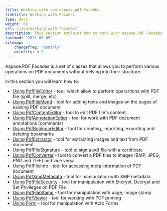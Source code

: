 ```yaml
---
title: Working with com.aspose.pdf.facades
linktitle: Working with Facades
type: docs
weight: 80
url: /java/working-with-facades/
description: This section explains how to work with Aspose.PDF Facades - a toolset for popular operations with PDF.
lastmod: "2021-06-05"
sitemap:
    changefreq: "monthly"
    priority: 0.7
---
```


Aspose.PDF Facades is a set of classes that allows you to perform various operations on PDF documents without delving into their structure.

In this section you will learn how to:

- [Using PdfFileEditor](/pdf/java/pdffileeditor-class/) - tool, which allow to perform operartions with PDF file (split, merge, etc)
- [Using PdfFileMend](/pdf/java/pdffilemend-class/) -  tool for adding texts and images on the pages of existing PDF document
- [Using PdfContentEditor](/pdf/java/pdfcontenteditor-class/) - tool  to edit PDF file's content
- [Using PdfAnnotationEditor](/pdf/java/pdfannotationeditor-class/) - tool for work with PDF document annotations (comments)
- [Using PdfBookmarEditor](/pdf/java/working-with-bookmarks-facades/) - tool for creating, importing, exporting and deleting bookmarks
- [Using PdfExtractor](/pdf/java/pdfextractor-class/)  - tool for extracting images and text from PDF document
- [Using PdfFileSignature](/pdf/java/pdffilesignature-class/) - tool to sign a pdf file with a certificate
- [Using PdfConverter](/pdf/java/pdfconverter-class/) - tool to convert a PDF files to images (BMP, JPEG, PNG and TIFF) and vice versa
- [Using PdfFileInfo](/pdf/java/pdffileinfo-class/) - tool for accessing meta information of PDF document
- [Using PdfXmpMetadata](/pdf/java/pdfxmpmetadata-class/) - tool for manipulation with XMP metadata
- [Using PdfFileSecurity](/pdf/java/pdffilesecurity-class/) - tool for manipulation with Encrypt, Decrypt and Set Privileges on PDF File
- [Using PdfFileStamp](/pdf/java/pdffilestamp-class/) - tool for manipulation with page, image stamp
- [Using PdfViewer](/pdf/java/pdfviewer-class/) - tool for working with PDF printing
- [Using Form](/pdf/java/form-class/) - tool for manipulation with Acro Forms
